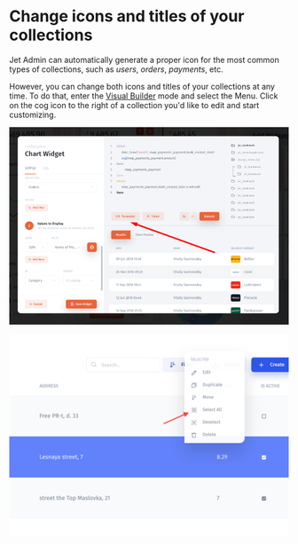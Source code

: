 # Change icons and titles of your collections

Jet Admin can automatically generate a proper icon for the most common types of collections, such as _users_, _orders_, _payments_, etc.‌

However, you can change both icons and titles of your collections at any time. To do that, enter the [Visual Builder](../../user-guide/visual-builder.md) mode and select the Menu. Click on the cog icon to the right of a collection you'd like to edit and start customizing.

![](../../.gitbook/assets/image%20%28260%29.png)

![](../../.gitbook/assets/image%20%28246%29.png)

